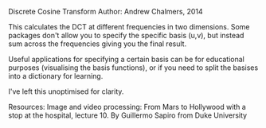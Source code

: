 Discrete Cosine Transform
Author: Andrew Chalmers, 2014
    
This calculates the DCT at different frequencies in two dimensions. 
Some packages don't allow you to specify the specific basis (u,v), but
instead sum across the frequencies giving you the final result.

Useful applications for specifying a certain basis can be for educational
purposes (visualising the basis functions), or if you need to split the 
basises into a dictionary for learning.

I've left this unoptimised for clarity. 

Resources:
Image and video processing: From Mars to Hollywood with a stop at the hospital,
lecture 10. By Guillermo Sapiro from Duke University
